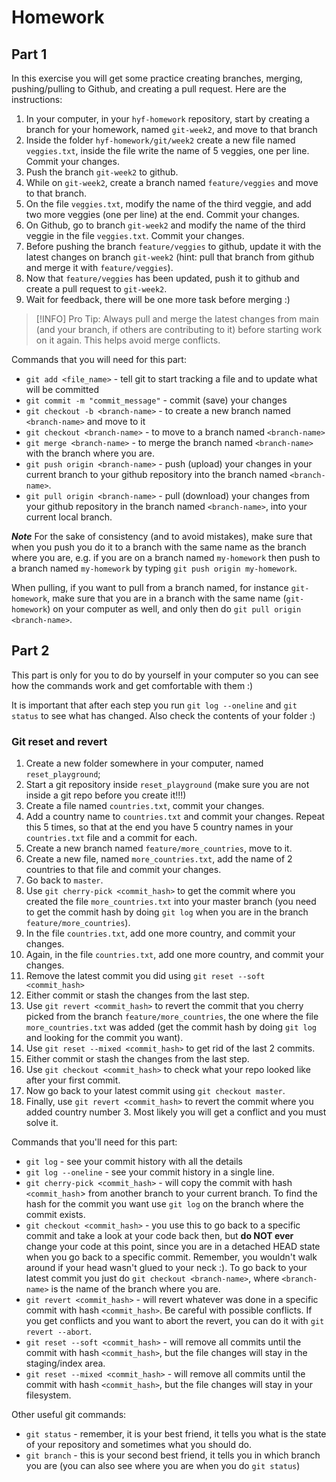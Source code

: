 # Homework

## Part 1

In this exercise you will get some practice creating branches, merging, pushing/pulling to Github, and creating a pull request. Here are the instructions:

1. In your computer, in your `hyf-homework` repository, start by creating a branch for your homework, named `git-week2`, and move to that branch
2. Inside the folder `hyf-homework/git/week2` create a new file named `veggies.txt`, inside the file write the name of 5 veggies, one per line. Commit your changes.
3. Push the branch `git-week2` to github.
4. While on `git-week2`, create a branch named `feature/veggies` and move to that branch.
5. On the file `veggies.txt`, modify the name of the third veggie, and add two more veggies (one per line) at the end. Commit your changes.
6. On Github, go to branch `git-week2` and modify the name of the third veggie in the file `veggies.txt`. Commit your changes.
7. Before pushing the branch `feature/veggies` to github, update it with the latest changes on branch `git-week2` (hint: pull that branch from github and merge it with `feature/veggies`).
8. Now that `feature/veggies` has been updated, push it to github and create a pull request to `git-week2`.
9. Wait for feedback, there will be one more task before merging :)

> [!INFO]
> Pro Tip: Always pull and merge the latest changes from main (and your branch, if others are contributing to it) before starting work on it again. This helps avoid merge conflicts.

Commands that you will need for this part:

- `git add <file_name>` - tell git to start tracking a file and to update what will be committed
- `git commit -m "commit_message"` - commit (save) your changes
- `git checkout -b <branch-name>` - to create a new branch named `<branch-name>` and move to it
- `git checkout <branch-name>` - to move to a branch named `<branch-name>`
- `git merge <branch-name>` - to merge the branch named `<branch-name>` with the branch where you are.
- `git push origin <branch-name>` - push (upload) your changes in your current branch to your github repository into the branch named `<branch-name>`.
- `git pull origin <branch-name>` - pull (download) your changes from your github repository in the branch named `<branch-name>`, into your current local branch.

**_Note_**
For the sake of consistency (and to avoid mistakes), make sure that when you push you do it to a branch with the same name as the branch where you are, e.g. if you are on a branch named `my-homework` then push to a branch named `my-homework` by typing `git push origin my-homework`.

When pulling, if you want to pull from a branch named, for instance `git-homework`, make sure that you are in a branch with the same name (`git-homework`) on your computer as well, and only then do `git pull origin <branch-name>`.

## Part 2

This part is only for you to do by yourself in your computer so you can see how the commands work and get comfortable with them :)

It is important that after each step you run `git log --oneline` and `git status` to see what has changed. Also check the contents of your folder :)

### Git reset and revert

1. Create a new folder somewhere in your computer, named `reset_playground`;
2. Start a git repository inside `reset_playground` (make sure you are not inside a git repo before you create it!!!)
3. Create a file named `countries.txt`, commit your changes.
4. Add a country name to `countries.txt` and commit your changes. Repeat this 5 times, so that at the end you have 5 country names in your `countries.txt` file and a commit for each.
5. Create a new branch named `feature/more_countries`, move to it.
6. Create a new file, named `more_countries.txt`, add the name of 2 countries to that file and commit your changes.
7. Go back to `master`.
8. Use `git cherry-pick <commit_hash>` to get the commit where you created the file `more_countries.txt` into your master branch (you need to get the commit hash by doing `git log` when you are in the branch `feature/more_countries`).
9. In the file `countries.txt`, add one more country, and commit your changes.
10. Again, in the file `countries.txt`, add one more country, and commit your changes.
11. Remove the latest commit you did using `git reset --soft <commit_hash>`
12. Either commit or stash the changes from the last step.
13. Use `git revert <commit_hash>` to revert the commit that you cherry picked from the branch `feature/more_countries`, the one where the file `more_countries.txt` was added (get the commit hash by doing `git log` and looking for the commit you want).
14. Use `git reset --mixed <commit_hash>` to get rid of the last 2 commits.
15. Either commit or stash the changes from the last step.
16. Use `git checkout <commit_hash>` to check what your repo looked like after your first commit.
17. Now go back to your latest commit using `git checkout master`.
18. Finally, use `git revert <commit_hash>` to revert the commit where you added country number 3. Most likely you will get a conflict and you must solve it.

Commands that you'll need for this part:

- `git log` - see your commit history with all the details
- `git log --oneline` - see your commit history in a single line.
- `git cherry-pick <commit_hash>` - will copy the commit with hash `<commit_hash`> from another branch to your current branch. To find the hash for the commit you want use `git log` on the branch where the commit exists.
- `git checkout <commit_hash>` - you use this to go back to a specific commit and take a look at your code back then, but **do NOT ever** change your code at this point, since you are in a detached HEAD state when you go back to a specific commit. Remember, you wouldn't walk around if your head wasn't glued to your neck :). To go back to your latest commit you just do `git checkout <branch-name>`, where `<branch-name>` is the name of the branch where you are.
- `git revert <commit_hash>` - will revert whatever was done in a specific commit with hash `<commit_hash>`. Be careful with possible conflicts. If you get conflicts and you want to abort the revert, you can do it with `git revert --abort`.
- `git reset --soft <commit_hash>` - will remove all commits until the commit with hash `<commit_hash>`, but the file changes will stay in the staging/index area.
- `git reset --mixed <commit_hash>` - will remove all commits until the commit with hash `<commit_hash>`, but the file changes will stay in your filesystem.

Other useful git commands:

- `git status` - remember, it is your best friend, it tells you what is the state of your repository and sometimes what you should do.
- `git branch` - this is your second best friend, it tells you in which branch you are (you can also see where you are when you do `git status`)
